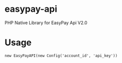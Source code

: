 # easypay-api
PHP Native Library for EasyPay Api V2.0

# Usage
```new EasyPayAPI(new Config('account_id', 'api_key')) ```


